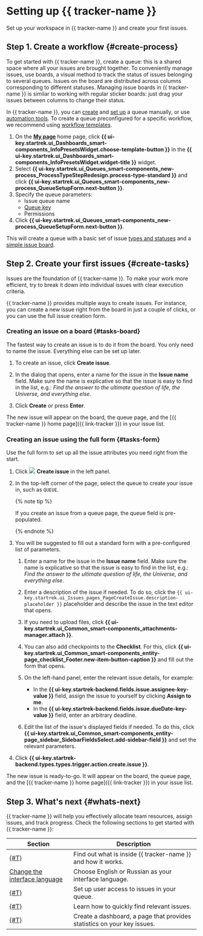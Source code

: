 # Setting up {{ tracker-name }}

Set up your workspace in {{ tracker-name }} and create your first issues.

## Step 1. Create a workflow {#create-process}

To get started with {{ tracker-name }}, create a queue: this is a shared space where all your issues are brought together. To conveniently manage issues, use boards, a visual method to track the status of issues belonging to several queues. Issues on the board are distributed across columns corresponding to different statuses. Managing issue boards in {{ tracker-name }} is similar to working with regular sticker boards: just drag your issues between columns to change their status.

In {{ tracker-name }}, you can [create](manager/create-queue.md) and [set up](manager/edit-queue-general.md) a queue manually, or use [automation tools](automation.md). To create a queue preconfigured for a specific workflow, we recommend using [workflow templates](manager/create-work-process.md).


1. On the [**My page**](https://tracker.yandex.ru/pages/my) home page, click **{{ ui-key.startrek.ui_Dashboards_smart-components_InfoPresetsWidget.choose-template-button }}** in the **{{ ui-key.startrek.ui_Dashboards_smart-components_InfoPresetsWidget.widget-title }}** widget.
1. Select **{{ ui-key.startrek.ui_Queues_smart-components_new-process_ProcessTypeStepRedesign.process-type-standard }}** and click **{{ ui-key.startrek.ui_Queues_smart-components_new-process_QueueSetupForm.next-button }}**.
1. Specify the queue parameters:
   * Issue queue name
   * [Queue key](manager/create-queue.md#key)
   * Permissions
1. Click **{{ ui-key.startrek.ui_Queues_smart-components_new-process_QueueSetupForm.next-button }}**.

This will create a queue with a basic set of issue [types and statuses](manager/workflow.md) and a [simple issue board](manager/agile.md#sec_boards).


## Step 2. Create your first issues {#create-tasks}

Issues are the foundation of {{ tracker-name }}. To make your work more efficient, try to break it down into individual issues with clear execution criteria.

{{ tracker-name }} provides multiple ways to create issues. For instance, you can create a new issue right from the board in just a couple of clicks, or you can use the full issue creation form.

### Creating an issue on a board {#tasks-board}

The fastest way to create an issue is to do it from the board. You only need to name the issue. Everything else can be set up later.

1. To create an issue, click **Create issue**.

1. In the dialog that opens, enter a name for the issue in the **Issue name** field. Make sure the name is explicative so that the issue is easy to find in the list, e.g.: _Find the answer to the ultimate question of life, the Universe, and everything else_.

1. Click **Create** or press **Enter**.

The new issue will appear on the board, the queue page, and the [{{ tracker-name }} home page]({{ link-tracker }}) in your issue list.

### Creating an issue using the full form {#tasks-form}

Use the full form to set up all the issue attributes you need right from the start.

1. Click ![](../_assets/tracker/svg/icon-add.svg) **Create issue** in the left panel.

1. In the top-left corner of the page, select the queue to create your issue in, such as `QUEUE`.

   {% note tip %}

   If you create an issue from a queue page, the queue field is pre-populated.

   {% endnote %}

1. You will be suggested to fill out a standard form with a pre-configured list of parameters.

   1. Enter a name for the issue in the **Issue name** field. Make sure the name is explicative so that the issue is easy to find in the list, e.g.: _Find the answer to the ultimate question of life, the Universe, and everything else_.

   1. Enter a description of the issue if needed. To do so, click the `{{ ui-key.startrek.ui_Issues_pages_PageCreateIssue.description-placeholder }}` placeholder and describe the issue in the text editor that opens.

   1. If you need to upload files, click **{{ ui-key.startrek.ui_Common_smart-components_attachments-manager.attach }}**.

   1. You can also add checkpoints to the **Checklist**. For this, click **{{ ui-key.startrek.ui_Common_smart-components_entity-page_checklist_Footer.new-item-button-caption }}** and fill out the form that opens.

   1. On the left-hand panel, enter the relevant issue details, for example:
      * In the **{{ ui-key.startrek-backend.fields.issue.assignee-key-value }}** field, assign the issue to yourself by clicking **Assign to me**.
      * In the **{{ ui-key.startrek-backend.fields.issue.dueDate-key-value }}** field, enter an arbitrary deadline.

   1. Edit the list of the issue's displayed fields if needed. To do this, click **{{ ui-key.startrek.ui_Common_smart-components_entity-page_sidebar_SidebarFieldsSelect.add-sidebar-field }}** and set the relevant parameters.

1. Click **{{ ui-key.startrek-backend.types.types.trigger.action.create.issue }}**.

The new issue is ready-to-go. It will appear on the board, the queue page, and the [{{ tracker-name }} home page]({{ link-tracker }}) in your issue list.

## Step 3. What's next {#whats-next}

{{ tracker-name }} will help you effectively allocate team resources, assign issues, and track progress. Check the following sections to get started with {{ tracker-name }}:

| Section | Description |
------ | --------
| [{#T}](about-tracker.md) | Find out what is inside {{ tracker-name }} and how it works. |
| [Change the interface language](user/personal.md#choose-language) | Choose English or Russian as your interface language. |
| [{#T}](manager/queue-access.md) | Set up user access to issues in your queue. |
| [{#T}](user/search-task.md) | Learn how to quickly find relevant issues. |
| [{#T}](user/dashboard.md) | Create a dashboard, a page that provides statistics on your key issues. |
